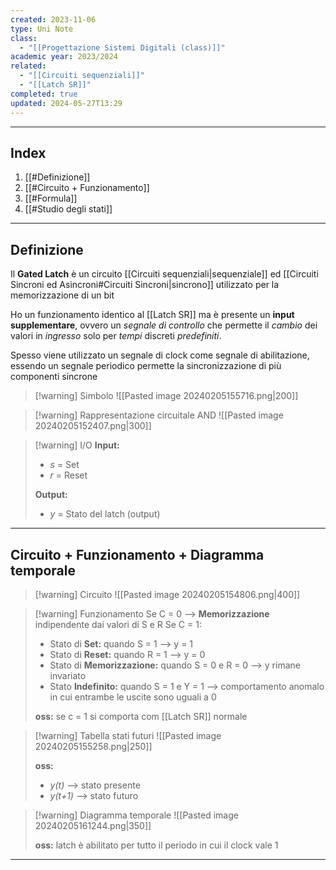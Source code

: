 ```yaml
---
created: 2023-11-06
type: Uni Note
class:
  - "[[Progettazione Sistemi Digitali (class)]]"
academic year: 2023/2024
related:
  - "[[Circuiti sequenziali]]"
  - "[[Latch SR]]"
completed: true
updated: 2024-05-27T13:29
---
```

---
## Index
1. [[#Definizione]]
2. [[#Circuito + Funzionamento]]
3. [[#Formula]]
4. [[#Studio degli stati]]

---
## Definizione
Il **Gated Latch** è un circuito [[Circuiti sequenziali|sequenziale]] ed [[Circuiti Sincroni ed Asincroni#Circuiti Sincroni|sincrono]] utilizzato per la memorizzazione di un bit

Ho un funzionamento identico al [[Latch SR]] ma è presente un **input supplementare**, ovvero un *segnale di controllo* che permette il *cambio* dei valori in *ingresso* solo per *tempi* discreti *predefiniti*.

Spesso viene utilizzato un segnale di clock come segnale di abilitazione, essendo un segnale periodico permette la sincronizzazione di più componenti sincrone

>[!warning] Simbolo
>![[Pasted image 20240205155716.png|200]]

>[!warning] Rappresentazione circuitale AND
![[Pasted image 20240205152407.png|300]]

>[!warning] I/O
>**Input:**
>- *s* = Set
>- *r* = Reset
>
>**Output:**
>- *y* = Stato del latch (output)

---
## Circuito + Funzionamento + Diagramma temporale

>[!warning] Circuito
>![[Pasted image 20240205154806.png|400]]

>[!warning] Funzionamento
>Se C = 0 --> **Memorizzazione** indipendente dai valori di S e R
>Se C = 1: 
>- Stato di **Set:** quando S = 1 --> y = 1
>- Stato di **Reset:** quando R = 1 --> y = 0
>- Stato di **Memorizzazione:** quando S = 0 e R = 0 --> y rimane invariato
>- Stato **Indefinito:** quando S = 1 e Y = 1 --> comportamento anomalo in cui entrambe le uscite sono uguali a 0
>
>**oss:** se c = 1 si comporta com [[Latch SR]] normale

>[!warning] Tabella stati futuri
>![[Pasted image 20240205155258.png|250]]
>
>**oss:**
>- *y(t)* --> stato presente
>- *y(t+1)* --> stato futuro

>[!warning] Diagramma temporale
>![[Pasted image 20240205161244.png|350]]
>
>**oss:** latch è abilitato per tutto il periodo in cui il clock vale 1

---
